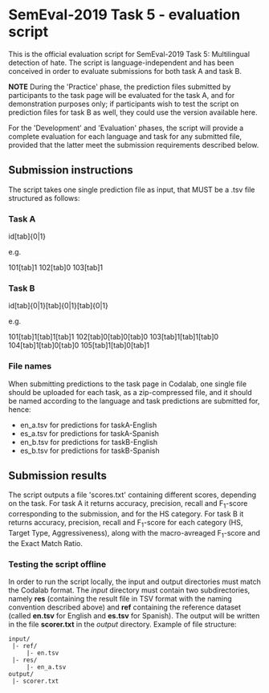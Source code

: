 # SemEval-2019 Task 5 - evaluation script #


This is the official evaluation script for SemEval-2019 Task 5: Multilingual detection of hate. The script is language-independent and has been conceived in order to evaluate submissions for both task A and task B.

**NOTE** 
During the 'Practice' phase, the prediction files submitted by participants to the task page will be evaluated for the task A, and  for demonstration purposes only; if participants wish to test the script on prediction files for task B as well, they could use the version available here.

For the 'Development' and 'Evaluation' phases, the script will provide a complete evaluation for each language and task for any submitted file, provided that the latter meet the submission requirements described below.

## Submission instructions ##

The script takes one single prediction file as input, that MUST be a .tsv file structured as follows:

### Task A ###
id[tab]{0|1}

e.g.

101[tab]1
102[tab]0
103[tab]1

### Task B ###
id[tab]{0|1}[tab]{0|1}[tab]{0|1}

e.g.

101[tab]1[tab]1[tab]1
102[tab]0[tab]0[tab]0
103[tab]1[tab]1[tab]0
104[tab]1[tab]0[tab]0
105[tab]1[tab]0[tab]1

### File names ###

When submitting predictions to the task page in Codalab, one single file should be uploaded for each task, as a zip-compressed file, and it should be named according to the language and task predictions are submitted for, hence:

* en_a.tsv for predictions for taskA-English
* es_a.tsv for predictions for taskA-Spanish
* en_b.tsv for predictions for taskB-English
* es_b.tsv for predictions for taskB-Spanish


## Submission results ##

The script outputs a file 'scores.txt' containing different scores, depending on the task.
For task A it returns accuracy, precision, recall and F<sub>1</sub>-score corresponding to the submission, and for the HS category.
For task B it returns accuracy, precision, recall and F<sub>1</sub>-score for each category (HS, Target Type, Aggressiveness), along with the macro-avreaged F<sub>1</sub>-score and the Exact Match Ratio.

### Testing the script offline ###

In order to run the script locally, the input and output directories must match the Codalab format. The *input* directory must contain two subdirectories, namely **res** (containing the result file in TSV format with the naming convention described above) and **ref** containing the reference dataset (called **en.tsv** for English and **es.tsv** for Spanish). The output will be written in the file **scorer.txt** in the *output* directory.
Example of file structure:

    input/
     |- ref/
         |- en.tsv
     |- res/
         |- en_a.tsv
    output/
     |- scorer.txt
    
